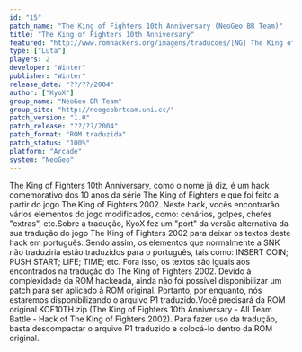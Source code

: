 ```yaml
---
id: "15"
patch_name: "The King of Fighters 10th Anniversary (NeoGeo BR Team)"
title: "The King of Fighters 10th Anniversary"
featured: "http://www.romhackers.org/imagens/traducoes/[NG] The King of Fighters 10th Anniversary - NGBRT - Title.png"
type: ["Luta"]
players: 2
developer: "Winter"
publisher: "Winter"
release_date: "??/??/2004"
author: ["KyoX"]
group_name: "NeoGeo BR Team"
group_site: "http://neogeobrteam.uni.cc/"
patch_version: "1.0"
patch_release: "??/??/2004"
patch_format: "ROM traduzida"
patch_status: "100%"
platform: "Arcade"
system: "NeoGeo"
---
```


The King of Fighters 10th Anniversary, como o nome já diz, é um hack comemorativo dos 10 anos da série The King of Fighters e que foi feito a partir do jogo The King of Fighters 2002. Neste hack, vocês encontrarão vários elementos do jogo modificados, como: cenários, golpes, chefes "extras", etc.Sobre a tradução, KyoX fez um "port" da versão alternativa da sua tradução do jogo The King of Fighters 2002 para deixar os textos deste hack em português. Sendo assim, os elementos que normalmente a SNK não traduziria estão traduzidos para o português, tais como: INSERT COIN; PUSH START; LIFE; TIME; etc. Fora isso, os textos são iguais aos encontrados na tradução do The King of Fighters 2002. Devido à complexidade da ROM hackeada, ainda não foi possível disponibilizar um patch para ser aplicado à ROM original. Portanto, por enquanto, nós estaremos disponibilizando o arquivo P1 traduzido.Você precisará da ROM original KOF10TH.zip (The King of Fighters 10th Anniversary - All Team Battle - Hack of The King of Fighters 2002). Para fazer uso da tradução, basta descompactar o arquivo P1 traduzido e colocá-lo dentro da ROM original.